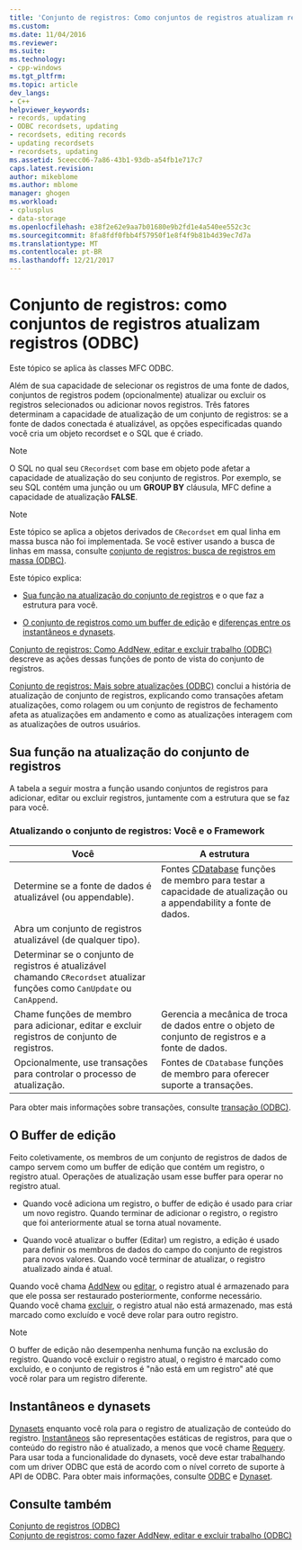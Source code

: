 ```yaml
---
title: 'Conjunto de registros: Como conjuntos de registros atualizam registros (ODBC) | Microsoft Docs'
ms.custom: 
ms.date: 11/04/2016
ms.reviewer: 
ms.suite: 
ms.technology:
- cpp-windows
ms.tgt_pltfrm: 
ms.topic: article
dev_langs:
- C++
helpviewer_keywords:
- records, updating
- ODBC recordsets, updating
- recordsets, editing records
- updating recordsets
- recordsets, updating
ms.assetid: 5ceecc06-7a86-43b1-93db-a54fb1e717c7
caps.latest.revision: 
author: mikeblome
ms.author: mblome
manager: ghogen
ms.workload:
- cplusplus
- data-storage
ms.openlocfilehash: e38f2e62e9aa7b01680e9b2fd1e4a540ee552c3c
ms.sourcegitcommit: 8fa8fdf0fbb4f57950f1e8f4f9b81b4d39ec7d7a
ms.translationtype: MT
ms.contentlocale: pt-BR
ms.lasthandoff: 12/21/2017
---
```

# <a name="recordset-how-recordsets-update-records-odbc"></a>Conjunto de registros: como conjuntos de registros atualizam registros (ODBC)
Este tópico se aplica às classes MFC ODBC.  
  
 Além de sua capacidade de selecionar os registros de uma fonte de dados, conjuntos de registros podem (opcionalmente) atualizar ou excluir os registros selecionados ou adicionar novos registros. Três fatores determinam a capacidade de atualização de um conjunto de registros: se a fonte de dados conectada é atualizável, as opções especificadas quando você cria um objeto recordset e o SQL que é criado.  
  
> [!NOTE]
>  O SQL no qual seu `CRecordset` com base em objeto pode afetar a capacidade de atualização do seu conjunto de registros. Por exemplo, se seu SQL contém uma junção ou um **GROUP BY** cláusula, MFC define a capacidade de atualização **FALSE**.  
  
> [!NOTE]
>  Este tópico se aplica a objetos derivados de `CRecordset` em qual linha em massa busca não foi implementada. Se você estiver usando a busca de linhas em massa, consulte [conjunto de registros: busca de registros em massa (ODBC)](../../data/odbc/recordset-fetching-records-in-bulk-odbc.md).  
  
 Este tópico explica:  
  
-   [Sua função na atualização do conjunto de registros](#_core_your_role_in_recordset_updating) e o que faz a estrutura para você.  
  
-   [O conjunto de registros como um buffer de edição](#_core_the_edit_buffer) e [diferenças entre os instantâneos e dynasets](#_core_dynasets_and_snapshots).  
  
 [Conjunto de registros: Como AddNew, editar e excluir trabalho (ODBC)](../../data/odbc/recordset-how-addnew-edit-and-delete-work-odbc.md) descreve as ações dessas funções de ponto de vista do conjunto de registros.  
  
 [Conjunto de registros: Mais sobre atualizações (ODBC)](../../data/odbc/recordset-more-about-updates-odbc.md) conclui a história de atualização de conjunto de registros, explicando como transações afetam atualizações, como rolagem ou um conjunto de registros de fechamento afeta as atualizações em andamento e como as atualizações interagem com as atualizações de outros usuários.  
  
##  <a name="_core_your_role_in_recordset_updating"></a>Sua função na atualização do conjunto de registros  
 A tabela a seguir mostra a função usando conjuntos de registros para adicionar, editar ou excluir registros, juntamente com a estrutura que se faz para você.  
  
### <a name="recordset-updating-you-and-the-framework"></a>Atualizando o conjunto de registros: Você e o Framework  
  
|Você|A estrutura|  
|---------|-------------------|  
|Determine se a fonte de dados é atualizável (ou appendable).|Fontes [CDatabase](../../mfc/reference/cdatabase-class.md) funções de membro para testar a capacidade de atualização ou a appendability a fonte de dados.|  
|Abra um conjunto de registros atualizável (de qualquer tipo).||  
|Determinar se o conjunto de registros é atualizável chamando `CRecordset` atualizar funções como `CanUpdate` ou `CanAppend`.||  
|Chame funções de membro para adicionar, editar e excluir registros de conjunto de registros.|Gerencia a mecânica de troca de dados entre o objeto de conjunto de registros e a fonte de dados.|  
|Opcionalmente, use transações para controlar o processo de atualização.|Fontes de `CDatabase` funções de membro para oferecer suporte a transações.|  
  
 Para obter mais informações sobre transações, consulte [transação (ODBC)](../../data/odbc/transaction-odbc.md).  
  
##  <a name="_core_the_edit_buffer"></a>O Buffer de edição  
 Feito coletivamente, os membros de um conjunto de registros de dados de campo servem como um buffer de edição que contém um registro, o registro atual. Operações de atualização usam esse buffer para operar no registro atual.  
  
-   Quando você adiciona um registro, o buffer de edição é usado para criar um novo registro. Quando terminar de adicionar o registro, o registro que foi anteriormente atual se torna atual novamente.  
  
-   Quando você atualizar o buffer (Editar) um registro, a edição é usado para definir os membros de dados do campo do conjunto de registros para novos valores. Quando você terminar de atualizar, o registro atualizado ainda é atual.  
  
 Quando você chama [AddNew](../../mfc/reference/crecordset-class.md#addnew) ou [editar](../../mfc/reference/crecordset-class.md#edit), o registro atual é armazenado para que ele possa ser restaurado posteriormente, conforme necessário. Quando você chama [excluir](../../mfc/reference/crecordset-class.md#delete), o registro atual não está armazenado, mas está marcado como excluído e você deve rolar para outro registro.  
  
> [!NOTE]
>  O buffer de edição não desempenha nenhuma função na exclusão do registro. Quando você excluir o registro atual, o registro é marcado como excluído, e o conjunto de registros é "não está em um registro" até que você rolar para um registro diferente.  
  
##  <a name="_core_dynasets_and_snapshots"></a>Instantâneos e dynasets  
 [Dynasets](../../data/odbc/dynaset.md) enquanto você rola para o registro de atualização de conteúdo do registro. [Instantâneos](../../data/odbc/snapshot.md) são representações estáticas de registros, para que o conteúdo do registro não é atualizado, a menos que você chame [Requery](../../mfc/reference/crecordset-class.md#requery). Para usar toda a funcionalidade do dynasets, você deve estar trabalhando com um driver ODBC que está de acordo com o nível correto de suporte à API de ODBC. Para obter mais informações, consulte [ODBC](../../data/odbc/odbc-basics.md) e [Dynaset](../../data/odbc/dynaset.md).  
  
## <a name="see-also"></a>Consulte também  
 [Conjunto de registros (ODBC)](../../data/odbc/recordset-odbc.md)   
 [Conjunto de registros: como fazer AddNew, editar e excluir trabalho (ODBC)](../../data/odbc/recordset-how-addnew-edit-and-delete-work-odbc.md)